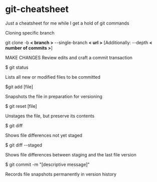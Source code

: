 # git-cheatsheet
Just a cheatsheet for me while I get a hold of git commands

Cloning specific branch


git clone -b **< branch >** --single-branch **< url >** [Additionally: --depth **< number of commits >**]


MAKE CHANGES
Review edits and craft a commit transaction

$ git status

Lists all new or modified files to be committed

$git add [file]

Snapshots the file in preparation for versioning

$ git reset [file]

Unstages the file, but preserve its contents

$ git diff

Shows file differences not yet staged

$ git diff --staged

Shows file differences between staging and the last file version

$ git commit -m "[descriptive message]"

Records file snapshots permanently in version history
